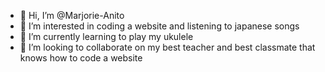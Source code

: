 - 👋 Hi, I’m @Marjorie-Anito
- 👀 I’m interested in coding a website and listening to japanese songs
- 🌱 I’m currently learning to play my ukulele
- 💞️ I’m looking to collaborate on my best teacher and best classmate that knows how to code a website

<!---
Marjorie-Anito/Marjorie-Anito is a ✨ special ✨ repository because its `README.md` (this file) appears on your GitHub profile.
You can click the Preview link to take a look at your changes.
--->
